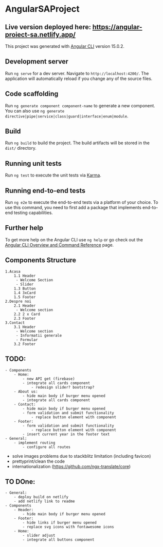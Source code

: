 # AngularSAProject

## Live version deployed here: https://angular-proiect-sa.netlify.app/

This project was generated with [Angular CLI](https://github.com/angular/angular-cli) version 15.0.2.

## Development server

Run `ng serve` for a dev server. Navigate to `http://localhost:4200/`. The application will automatically reload if you change any of the source files.

## Code scaffolding

Run `ng generate component component-name` to generate a new component. You can also use `ng generate directive|pipe|service|class|guard|interface|enum|module`.

## Build

Run `ng build` to build the project. The build artifacts will be stored in the `dist/` directory.

## Running unit tests

Run `ng test` to execute the unit tests via [Karma](https://karma-runner.github.io).

## Running end-to-end tests

Run `ng e2e` to execute the end-to-end tests via a platform of your choice. To use this command, you need to first add a package that implements end-to-end testing capabilities.

## Further help

To get more help on the Angular CLI use `ng help` or go check out the [Angular CLI Overview and Command Reference](https://angular.io/cli) page.

## Components Structure

    1.Acasa
    	1.1 Header
    	 - Welcome Section
    	 - Slider
    	1.3 Button
    	1.4 3xCard
    	1.5 Footer
    2.Despre noi
    	2.1 Header
    	 - Welcome section
    	2.2 2 x Card
    	2.3 Footer
    3.Contact
    	3.1 Header
    	 - Welcome section
    	 - Informatii generale
    	 - Formular
    	3.2 Footer


## TODO:

    - Components
    	- Home:
    		- new API get (firebase)
    		- integrate all cards component
				- redesign slider? bootstrap?
    	- About us:
    		- hide main body if burger menu opened
    		- integrate all cards component
    	- Contact:
    		- hide main body if burger menu opened
    		- form validation and submit functionality
    			- replace button element with component
    	- Footer:
    		- form validation and submit functionality
    			- replace button element with component
    		- insert current year in the footer text
    - General:
    	- implement routing
    		- configure all routes

- solve images problems due to stackblitz limitation (including favicon)
- prettyprint/clean the code
- internationalization (https://github.com/ngx-translate/core)

## TO DOne:

    - General:
    	- deploy build on netlify
    	- add netlify link to readme
    - Components
    	- Header:
    		- hide main body if burger menu opened
    	- Footer:
    		- hide links if burger menu opened
    		- replace svg icons with fontawesome icons
    	- Home:
    		- slider adjust
    		- integrate all buttons component
